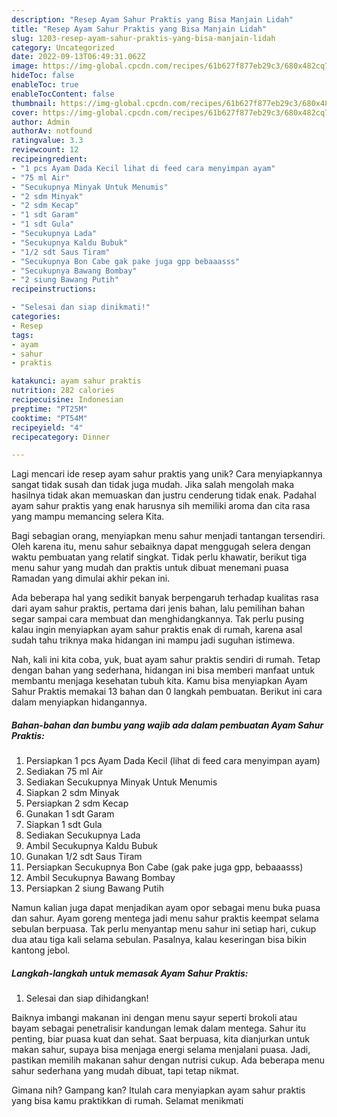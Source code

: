```yaml
---
description: "Resep Ayam Sahur Praktis yang Bisa Manjain Lidah"
title: "Resep Ayam Sahur Praktis yang Bisa Manjain Lidah"
slug: 1203-resep-ayam-sahur-praktis-yang-bisa-manjain-lidah
category: Uncategorized
date: 2022-09-13T06:49:31.062Z
image: https://img-global.cpcdn.com/recipes/61b627f877eb29c3/680x482cq70/ayam-sahur-praktis-foto-resep-utama.jpg
hideToc: false
enableToc: true
enableTocContent: false
thumbnail: https://img-global.cpcdn.com/recipes/61b627f877eb29c3/680x482cq70/ayam-sahur-praktis-foto-resep-utama.jpg
cover: https://img-global.cpcdn.com/recipes/61b627f877eb29c3/680x482cq70/ayam-sahur-praktis-foto-resep-utama.jpg
author: Admin
authorAv: notfound
ratingvalue: 3.3
reviewcount: 12
recipeingredient:
- "1 pcs Ayam Dada Kecil lihat di feed cara menyimpan ayam"
- "75 ml Air"
- "Secukupnya Minyak Untuk Menumis"
- "2 sdm Minyak"
- "2 sdm Kecap"
- "1 sdt Garam"
- "1 sdt Gula"
- "Secukupnya Lada"
- "Secukupnya Kaldu Bubuk"
- "1/2 sdt Saus Tiram"
- "Secukupnya Bon Cabe gak pake juga gpp bebaaasss"
- "Secukupnya Bawang Bombay"
- "2 siung Bawang Putih"
recipeinstructions:

- "Selesai dan siap dinikmati!"
categories:
- Resep
tags:
- ayam
- sahur
- praktis

katakunci: ayam sahur praktis 
nutrition: 282 calories
recipecuisine: Indonesian
preptime: "PT25M"
cooktime: "PT54M"
recipeyield: "4"
recipecategory: Dinner

---
```





Lagi mencari ide resep ayam sahur praktis yang unik? Cara menyiapkannya sangat tidak susah dan tidak juga mudah. Jika salah mengolah maka hasilnya tidak akan memuaskan dan justru cenderung tidak enak. Padahal ayam sahur praktis yang enak harusnya sih memiliki aroma dan cita rasa yang mampu memancing selera Kita.





Bagi sebagian orang, menyiapkan menu sahur menjadi tantangan tersendiri. Oleh karena itu, menu sahur sebaiknya dapat menggugah selera dengan waktu pembuatan yang relatif singkat. Tidak perlu khawatir, berikut tiga menu sahur yang mudah dan praktis untuk dibuat menemani puasa Ramadan yang dimulai akhir pekan ini.

Ada beberapa hal yang sedikit banyak berpengaruh terhadap kualitas rasa dari ayam sahur praktis, pertama dari jenis bahan, lalu pemilihan bahan segar sampai cara membuat dan menghidangkannya. Tak perlu pusing kalau ingin menyiapkan ayam sahur praktis enak di rumah, karena asal sudah tahu triknya maka hidangan ini mampu jadi suguhan istimewa.






Nah, kali ini kita coba, yuk, buat ayam sahur praktis sendiri di rumah. Tetap dengan bahan yang sederhana, hidangan ini bisa memberi manfaat untuk membantu menjaga kesehatan tubuh kita. Kamu bisa menyiapkan Ayam Sahur Praktis memakai 13 bahan dan 0 langkah pembuatan. Berikut ini cara dalam menyiapkan hidangannya.

<!--inarticleads1-->

##### Bahan-bahan dan bumbu yang wajib ada dalam pembuatan Ayam Sahur Praktis:

1. Persiapkan 1 pcs Ayam Dada Kecil (lihat di feed cara menyimpan ayam)
1. Sediakan 75 ml Air
1. Sediakan Secukupnya Minyak Untuk Menumis
1. Siapkan 2 sdm Minyak
1. Persiapkan 2 sdm Kecap
1. Gunakan 1 sdt Garam
1. Siapkan 1 sdt Gula
1. Sediakan Secukupnya Lada
1. Ambil Secukupnya Kaldu Bubuk
1. Gunakan 1/2 sdt Saus Tiram
1. Persiapkan Secukupnya Bon Cabe (gak pake juga gpp, bebaaasss)
1. Ambil Secukupnya Bawang Bombay
1. Persiapkan 2 siung Bawang Putih


Namun kalian juga dapat menjadikan ayam opor sebagai menu buka puasa dan sahur. Ayam goreng mentega jadi menu sahur praktis keempat selama sebulan berpuasa. Tak perlu menyantap menu sahur ini setiap hari, cukup dua atau tiga kali selama sebulan. Pasalnya, kalau keseringan bisa bikin kantong jebol. 

<!--inarticleads2-->

##### Langkah-langkah untuk memasak Ayam Sahur Praktis:


1. Selesai dan siap dihidangkan!

Baiknya imbangi makanan ini dengan menu sayur seperti brokoli atau bayam sebagai penetralisir kandungan lemak dalam mentega. Sahur itu penting, biar puasa kuat dan sehat. Saat berpuasa, kita dianjurkan untuk makan sahur, supaya bisa menjaga energi selama menjalani puasa. Jadi, pastikan memilih makanan sahur dengan nutrisi cukup. Ada beberapa menu sahur sederhana yang mudah dibuat, tapi tetap nikmat. 

Gimana nih? Gampang kan? Itulah cara menyiapkan ayam sahur praktis yang bisa kamu praktikkan di rumah. Selamat menikmati
